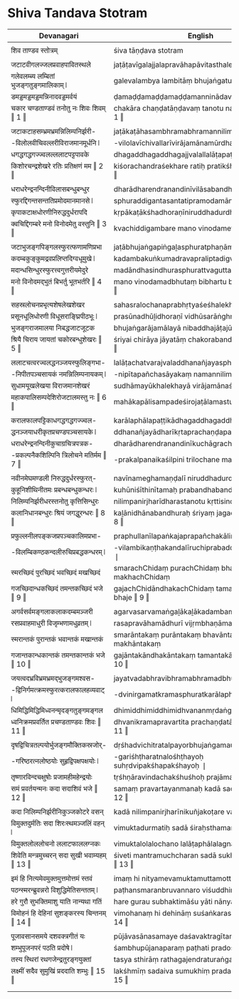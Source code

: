 # Shiva Tandava Stotram

| Devanagari | English |
| ------ | ------ |
|  |  |
| शिव ताण्डव स्तोत्रम्   | śiva tāṇḍava stotram   |
|  |  |
| जटाटवीगलज्जलप्रवाहपावितस्थले   | jaṭāṭavīgalajjalapravāhapāvitasthale   |
| गलेवलम्ब्य लम्बितां भुजङ्गतुङ्गमालिकाम् ❘   | galevalambya lambitāṃ bhujaṅgatuṅgamālikām ❘   |
| डमड्डमड्डमड्डमन्निनादवड्डमर्वयं   | ḍamaḍḍamaḍḍamaḍḍamanninādavaḍḍamarvayaṃ   |
| चकार चण्डताण्डवं तनोतु नः शिवः शिवम् ‖ 1 ‖   | chakāra chaṇḍatāṇḍavaṃ tanotu naḥ śivaḥ śivam ‖ 1 ‖   |
|  |  |
| जटाकटाहसम्भ्रमभ्रमन्निलिम्पनिर्झरी-   | jaṭākaṭāhasambhramabhramannilimpanirjharī-   |
| -विलोलवीचिवल्लरीविराजमानमूर्धनि ❘   | -vilolavīchivallarīvirājamānamūrdhani ❘   |
| धगद्धगद्धगज्ज्वलल्ललाटपट्टपावके   | dhagaddhagaddhagajjvalallalāṭapaṭṭapāvake   |
| किशोरचन्द्रशेखरे रतिः प्रतिक्षणं मम ‖ 2 ‖   | kiśorachandraśekhare ratiḥ pratikśhaṇaṃ mama ‖ 2 ‖   |
|  |  |
| धराधरेन्द्रनन्दिनीविलासबन्धुबन्धुर   | dharādharendranandinīvilāsabandhubandhura   |
| स्फुरद्दिगन्तसन्ततिप्रमोदमानमानसे ❘   | sphuraddigantasantatipramodamānamānase ❘   |
| कृपाकटाक्षधोरणीनिरुद्धदुर्धरापदि   | kṛpākaṭākśhadhoraṇīniruddhadurdharāpadi   |
| क्वचिद्दिगम्बरे मनो विनोदमेतु वस्तुनि ‖ 3 ‖   | kvachiddigambare mano vinodametu vastuni ‖ 3 ‖   |
|  |  |
| जटाभुजङ्गपिङ्गलस्फुरत्फणामणिप्रभा   | jaṭābhujaṅgapiṅgaḻasphuratphaṇāmaṇiprabhā   |
| कदम्बकुङ्कुमद्रवप्रलिप्तदिग्वधूमुखे ❘   | kadambakuṅkumadravapraliptadigvadhūmukhe ❘   |
| मदान्धसिन्धुरस्फुरत्त्वगुत्तरीयमेदुरे   | madāndhasindhurasphurattvaguttarīyamedure   |
| मनो विनोदमद्भुतं बिभर्तु भूतभर्तरि ‖ 4 ‖   | mano vinodamadbhutaṃ bibhartu bhūtabhartari ‖ 4 ‖   |
|  |  |
| सहस्रलोचनप्रभृत्यशेषलेखशेखर   | sahasralochanaprabhṛtyaśeśhalekhaśekhara   |
| प्रसूनधूलिधोरणी विधूसराङ्घ्रिपीठभूः ❘   | prasūnadhūḻidhoraṇī vidhūsarāṅghripīṭhabhūḥ ❘   |
| भुजङ्गराजमालया निबद्धजाटजूटक   | bhujaṅgarājamālayā nibaddhajāṭajūṭaka   |
| श्रियै चिराय जायतां चकोरबन्धुशेखरः ‖ 5 ‖   | śriyai chirāya jāyatāṃ chakorabandhuśekharaḥ ‖ 5 ‖   |
|  |  |
| ललाटचत्वरज्वलद्धनञ्जयस्फुलिङ्गभा-   | lalāṭachatvarajvaladdhanañjayasphuliṅgabhā-   |
| -निपीतपञ्चसायकं नमन्निलिम्पनायकम् ❘   | -nipītapañchasāyakaṃ namannilimpanāyakam ❘   |
| सुधामयूखलेखया विराजमानशेखरं   | sudhāmayūkhalekhayā virājamānaśekharaṃ   |
| महाकपालिसम्पदेशिरोजटालमस्तु नः ‖ 6 ‖   | mahākapālisampadeśirojaṭālamastu naḥ ‖ 6 ‖   |
|  |  |
| करालफालपट्टिकाधगद्धगद्धगज्ज्वल-   | karālaphālapaṭṭikādhagaddhagaddhagajjvala-   |
| द्धनञ्जयाधरीकृतप्रचण्डपञ्चसायके ❘   | ddhanañjayādharīkṛtaprachaṇḍapañchasāyake ❘   |
| धराधरेन्द्रनन्दिनीकुचाग्रचित्रपत्रक-   | dharādharendranandinīkuchāgrachitrapatraka-   |
| -प्रकल्पनैकशिल्पिनि त्रिलोचने मतिर्मम ‖ 7 ‖   | -prakalpanaikaśilpini trilochane matirmama ‖ 7 ‖   |
|  |  |
| नवीनमेघमण्डली निरुद्धदुर्धरस्फुरत्-   | navīnameghamaṇḍalī niruddhadurdharasphurat-   |
| कुहूनिशीथिनीतमः प्रबन्धबन्धुकन्धरः ❘   | kuhūniśīthinītamaḥ prabandhabandhukandharaḥ ❘   |
| निलिम्पनिर्झरीधरस्तनोतु कृत्तिसिन्धुरः   | nilimpanirjharīdharastanotu kṛttisindhuraḥ   |
| कलानिधानबन्धुरः श्रियं जगद्धुरन्धरः ‖ 8 ‖   | kaḻānidhānabandhuraḥ śriyaṃ jagaddhurandharaḥ ‖ 8 ‖   |
|  |  |
| प्रफुल्लनीलपङ्कजप्रपञ्चकालिमप्रभा-   | praphullanīlapaṅkajaprapañchakālimaprabhā-   |
| -विलम्बिकण्ठकन्दलीरुचिप्रबद्धकन्धरम् ❘   | -vilambikaṇṭhakandalīruchiprabaddhakandharam ❘   |
| स्मरच्छिदं पुरच्छिदं भवच्छिदं मखच्छिदं   | smarachChidaṃ purachChidaṃ bhavachChidaṃ makhachChidaṃ   |
| गजच्छिदान्धकच्छिदं तमन्तकच्छिदं भजे ‖ 9 ‖   | gajachChidāndhakachChidaṃ tamantakachChidaṃ bhaje ‖ 9 ‖   |
|  |  |
| अगर्वसर्वमङ्गलाकलाकदम्बमञ्जरी   | agarvasarvamaṅgaḻākaḻākadambamañjarī   |
| रसप्रवाहमाधुरी विजृम्भणामधुव्रतम् ❘   | rasapravāhamādhurī vijṛmbhaṇāmadhuvratam ❘   |
| स्मरान्तकं पुरान्तकं भवान्तकं मखान्तकं   | smarāntakaṃ purāntakaṃ bhavāntakaṃ makhāntakaṃ   |
| गजान्तकान्धकान्तकं तमन्तकान्तकं भजे ‖ 10 ‖   | gajāntakāndhakāntakaṃ tamantakāntakaṃ bhaje ‖ 10 ‖   |
|  |  |
| जयत्वदभ्रविभ्रमभ्रमद्भुजङ्गमश्वस-   | jayatvadabhravibhramabhramadbhujaṅgamaśvasa-   |
| -द्विनिर्गमत्क्रमस्फुरत्करालफालहव्यवाट् ❘   | -dvinirgamatkramasphuratkarālaphālahavyavāṭ ❘   |
| धिमिद्धिमिद्धिमिध्वनन्मृदङ्गतुङ्गमङ्गल   | dhimiddhimiddhimidhvananmṛdaṅgatuṅgamaṅgaḻa   |
| ध्वनिक्रमप्रवर्तित प्रचण्डताण्डवः शिवः ‖ 11 ‖   | dhvanikramapravartita prachaṇḍatāṇḍavaḥ śivaḥ ‖ 11 ‖   |
|  |  |
| दृषद्विचित्रतल्पयोर्भुजङ्गमौक्तिकस्रजोर्-   | dṛśhadvichitratalpayorbhujaṅgamauktikasrajor-   |
| -गरिष्ठरत्नलोष्ठयोः सुहृद्विपक्षपक्षयोः ❘   | -gariśhṭharatnalośhṭhayoḥ suhṛdvipakśhapakśhayoḥ ❘   |
| तृष्णारविन्दचक्षुषोः प्रजामहीमहेन्द्रयोः   | tṛśhṇāravindachakśhuśhoḥ prajāmahīmahendrayoḥ   |
| समं प्रवर्तयन्मनः कदा सदाशिवं भजे ‖ 12 ‖   | samaṃ pravartayanmanaḥ kadā sadāśivaṃ bhaje ‖ 12 ‖   |
|  |  |
| कदा निलिम्पनिर्झरीनिकुञ्जकोटरे वसन्   | kadā nilimpanirjharīnikuñjakoṭare vasan   |
| विमुक्तदुर्मतिः सदा शिरःस्थमञ्जलिं वहन् ❘   | vimuktadurmatiḥ sadā śiraḥsthamañjaliṃ vahan ❘   |
| विमुक्तलोललोचनो ललाटफाललग्नकः   | vimuktalolalochano lalāṭaphālalagnakaḥ   |
| शिवेति मन्त्रमुच्चरन् सदा सुखी भवाम्यहम् ‖ 13 ‖   | śiveti mantramuchcharan sadā sukhī bhavāmyaham ‖ 13 ‖   |
|  |  |
| इमं हि नित्यमेवमुक्तमुत्तमोत्तमं स्तवं   | imaṃ hi nityamevamuktamuttamottamaṃ stavaṃ   |
| पठन्स्मरन्ब्रुवन्नरो विशुद्धिमेतिसन्ततम् ❘   | paṭhansmaranbruvannaro viśuddhimetisantatam ❘   |
| हरे गुरौ सुभक्तिमाशु याति नान्यथा गतिं   | hare gurau subhaktimāśu yāti nānyathā gatiṃ   |
| विमोहनं हि देहिनां सुशङ्करस्य चिन्तनम् ‖ 14 ‖   | vimohanaṃ hi dehināṃ suśaṅkarasya chintanam ‖ 14 ‖   |
|  |  |
| पूजावसानसमये दशवक्त्रगीतं यः   | pūjāvasānasamaye daśavaktragītaṃ yaḥ   |
| शम्भुपूजनपरं पठति प्रदोषे ❘   | śambhupūjanaparaṃ paṭhati pradośhe ❘   |
| तस्य स्थिरां रथगजेन्द्रतुरङ्गयुक्तां   | tasya sthirāṃ rathagajendraturaṅgayuktāṃ   |
| लक्ष्मीं सदैव सुमुखिं प्रददाति शम्भुः ‖ 15 ‖   | lakśhmīṃ sadaiva sumukhiṃ pradadāti śambhuḥ ‖ 15 ‖   |
|  |  |
|  |  |
